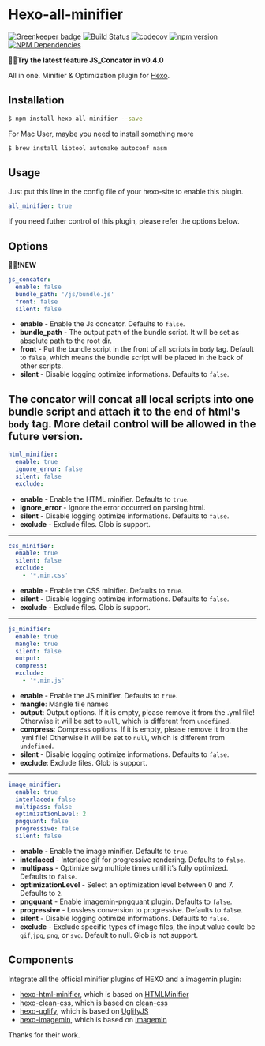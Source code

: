 # Hexo-all-minifier

[![Greenkeeper badge](https://badges.greenkeeper.io/chenzhutian/hexo-all-minifier.svg)](https://greenkeeper.io/)
[![Build Status](https://travis-ci.org/chenzhutian/hexo-all-minifier.svg?branch=master)](https://travis-ci.org/chenzhutian/hexo-all-minifier)
[![codecov](https://codecov.io/gh/chenzhutian/hexo-all-minifier/branch/master/graph/badge.svg)](https://codecov.io/gh/chenzhutian/hexo-all-minifier)
[![npm version](https://badge.fury.io/js/hexo-all-minifier.svg)](https://badge.fury.io/js/hexo-all-minifier)
[![NPM Dependencies](https://david-dm.org/unhealthy/hexo-all-minifier.svg)](https://www.npmjs.com/package/hexo-all-minifier)

:star2::new:**Try the latest feature JS_Concator in v0.4.0**

All in one. Minifier & Optimization plugin for [Hexo](https://hexo.io).

## Installation
``` bash
$ npm install hexo-all-minifier --save
```
For Mac User, maybe you need to install something more
```bash
$ brew install libtool automake autoconf nasm
```
## Usage
Just put this line in the config file of your hexo-site to enable this plugin.
``` yaml
all_minifier: true
```
If you need futher control of this plugin, please refer the options below.

## Options
:star2::new:**!NEW**
``` yaml
js_concator:
  enable: false
  bundle_path: '/js/bundle.js'
  front: false
  silent: false
```
- **enable** - Enable the Js concator. Defaults to `false`.
- **bundle_path** - The output path of the bundle script. It will be set as absolute path to the root dir.
- **front** - Put the bundle script in the front of all scripts in `body` tag. Default to `false`, which means the bundle script will be placed in the back of other scripts.
- **silent** - Disable logging optimize informations. Defaults to `false`.

The concator will concat all local scripts into one bundle script and attach it to the end of html's `body` tag.
More detail control will be allowed in the future version.
----------

``` yaml
html_minifier:
  enable: true
  ignore_error: false
  silent: false
  exclude:
```
- **enable** - Enable the HTML minifier. Defaults to `true`.
- **ignore_error** - Ignore the error occurred on parsing html.
- **silent** - Disable logging optimize informations. Defaults to `false`.
- **exclude** - Exclude files. Glob is support.

----------

``` yaml
css_minifier:
  enable: true
  silent: false
  exclude: 
    - '*.min.css'
```
- **enable** - Enable the CSS minifier. Defaults to `true`.
- **silent** - Disable logging optimize informations. Defaults to `false`.
- **exclude** - Exclude files. Glob is support.

----------

``` yaml
js_minifier:
  enable: true
  mangle: true
  silent: false
  output:
  compress:
  exclude: 
    - '*.min.js'
```
- **enable** - Enable the JS minifier. Defaults to `true`.
- **mangle**: Mangle file names
- **output**: Output options. If it is empty, please remove it from the .yml file! Otherwise it will be set to `null`, which is different from `undefined`.
- **compress**: Compress options. If it is empty, please remove it from the .yml file! Otherwise it will be set to `null`, which is different from `undefined`.
- **silent** - Disable logging optimize informations. Defaults to `false`.
- **exclude**: Exclude files. Glob is support.

----------

```yaml
image_minifier:
  enable: true
  interlaced: false
  multipass: false
  optimizationLevel: 2
  pngquant: false
  progressive: false
  silent: false
```
- **enable** - Enable the image minifier. Defaults to `true`.
- **interlaced** - Interlace gif for progressive rendering. Defaults to `false`.
- **multipass** - Optimize svg multiple times until it’s fully optimized. Defaults to `false`.
- **optimizationLevel** - Select an optimization level between 0 and 7. Defaults to `2`.
- **pngquant** - Enable [imagemin-pngquant](https://github.com/imagemin/imagemin-pngquant) plugin. Defaults to `false`.
- **progressive** - Lossless conversion to progressive. Defaults to `false`.
- **silent** - Disable logging optimize informations. Defaults to `false`.
- **exclude** - Exclude specific types of image files, the input value could be `gif`,`jpg`, `png`, or `svg`. Default to null. Glob is not support. 


## Components
Integrate all the official minifier plugins of HEXO and a imagemin plugin:
- [hexo-html-minifier](https://github.com/hexojs/hexo-html-minifier), which is based on [HTMLMinifier](https://github.com/kangax/html-minifier)
- [hexo-clean-css](https://github.com/hexojs/hexo-clean-css), which is based on [clean-css](https://github.com/jakubpawlowicz/clean-css)
- [hexo-uglify](https://github.com/hexojs/hexo-uglify), which is based on [UglifyJS](http://lisperator.net/uglifyjs/)
- [hexo-imagemin](https://github.com/vseventer/hexo-imagemin), which is based on [imagemin](https://github.com/imagemin/imagemin)

Thanks for their work.
